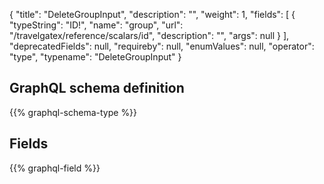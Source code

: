 {
  "title": "DeleteGroupInput",
  "description": "",
  "weight": 1,
  "fields": [
    {
      "typeString": "ID!",
      "name": "group",
      "url": "/travelgatex/reference/scalars/id",
      "description": "",
      "args": null
    }
  ],
  "deprecatedFields": null,
  "requireby": null,
  "enumValues": null,
  "operator": "type",
  "typename": "DeleteGroupInput"
}
## GraphQL schema definition

{{% graphql-schema-type %}}

## Fields

{{% graphql-field %}}
